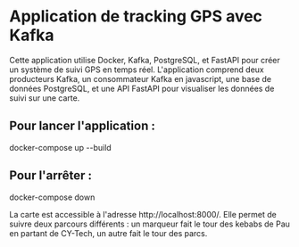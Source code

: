 # Application de tracking GPS avec Kafka

Cette application utilise Docker, Kafka, PostgreSQL, et FastAPI pour créer un système de suivi GPS en temps réel. L'application comprend deux producteurs Kafka, un consommateur Kafka en javascript, une base de données PostgreSQL, et une API FastAPI pour visualiser les données de suivi sur une carte.

## Pour lancer l'application :

docker-compose up --build

## Pour l'arrêter : 

docker-compose down

La carte est accessible à l'adresse http://localhost:8000/. Elle permet de suivre deux parcours différents : un marqueur fait le tour des kebabs de Pau en partant de CY-Tech, un autre fait le tour des parcs.

